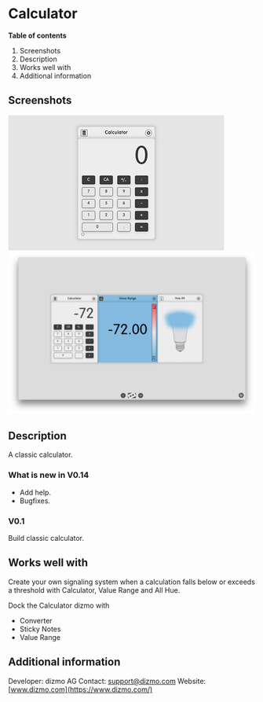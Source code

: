 # Calculator

**Table of contents**

1. Screenshots
2. Description
3. Works well with
4. Additional information

## Screenshots

![Calculator dizmo](./Calculator.jpg)
![Create a signaling system with Calculator, Value Range and All Hue](./DockedCalculator.png)

## Description

A classic calculator.

### What is new in V0.14
* Add help.
* Bugfixes.

### V0.1
Build classic calculator.

## Works well with

Create your own signaling system when a calculation falls below or exceeds a threshold with Calculator, Value Range and All Hue.

Dock the Calculator dizmo with

* Converter
* Sticky Notes
* Value Range

## Additional information

Developer: dizmo AG
Contact: support@dizmo.com
Website: [www.dizmo.com](https://www.dizmo.com/)
